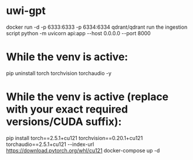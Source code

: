 # uwi-gpt
docker run -d -p 6333:6333 -p 6334:6334 qdrant/qdrant
run the ingestion script
python -m uvicorn api:app --host 0.0.0.0 --port 8000
# While the venv is active:
pip uninstall torch torchvision torchaudio -y
# While the venv is active (replace with your exact required versions/CUDA suffix):
pip install torch==2.5.1+cu121 torchvision==0.20.1+cu121 torchaudio==2.5.1+cu121 --index-url https://download.pytorch.org/whl/cu121
docker-compose up -d